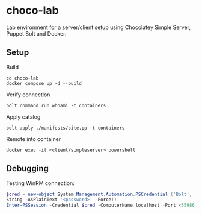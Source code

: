 # choco-lab

Lab environment for a server/client setup using Chocolatey Simple Server, Puppet Bolt and Docker.

## Setup

Build

```
cd choco-lab
docker compose up -d --build
```

Verify connection

```
bolt command run whoami -t containers
```

Apply catalog

```
bolt apply ./manifests/site.pp -t containers
```

Remote into container

```
docker exec -it <client/simpleserver> powershell
```

## Debugging

Testing WinRM connection:

```powershell
$cred = new-object System.Management.Automation.PSCredential ('Bolt', (ConvertTo-Secure
String -AsPlainText '<password>' -Force))
Enter-PSSession -Credential $cred -ComputerName localhost -Port <55986, 55987> -Authentication Basic -UseSSL -SessionOption (New-PSSessionOption -SkipCACheck -SkipCNCheck)
```
